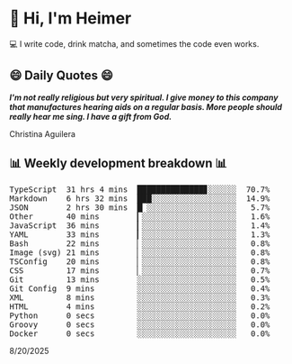 # 👋 Hi, I'm Heimer

💻 I write code, drink matcha, and sometimes the code even works.

## 😄 Daily Quotes 😄

_**I'm not really religious but very spiritual. I give money to this company that manufactures hearing aids on a regular basis. More people should really hear me sing. I have a gift from God.**_

Christina Aguilera



## 📊 Weekly development breakdown 📊

<pre>TypeScript  31 hrs 4 mins  ██████████████▊░░░░░░  70.7%
Markdown    6 hrs 32 mins  ███░░░░░░░░░░░░░░░░░░  14.9%
JSON        2 hrs 30 mins  █▏░░░░░░░░░░░░░░░░░░░   5.7%
Other       40 mins        ▎░░░░░░░░░░░░░░░░░░░░   1.6%
JavaScript  36 mins        ▎░░░░░░░░░░░░░░░░░░░░   1.4%
YAML        33 mins        ▎░░░░░░░░░░░░░░░░░░░░   1.3%
Bash        22 mins        ▏░░░░░░░░░░░░░░░░░░░░   0.8%
Image (svg) 21 mins        ▏░░░░░░░░░░░░░░░░░░░░   0.8%
TSConfig    20 mins        ▏░░░░░░░░░░░░░░░░░░░░   0.8%
CSS         17 mins        ▏░░░░░░░░░░░░░░░░░░░░   0.7%
Git         13 mins        ░░░░░░░░░░░░░░░░░░░░░   0.5%
Git Config  9 mins         ░░░░░░░░░░░░░░░░░░░░░   0.4%
XML         8 mins         ░░░░░░░░░░░░░░░░░░░░░   0.3%
HTML        4 mins         ░░░░░░░░░░░░░░░░░░░░░   0.2%
Python      0 secs         ░░░░░░░░░░░░░░░░░░░░░   0.0%
Groovy      0 secs         ░░░░░░░░░░░░░░░░░░░░░   0.0%
Docker      0 secs         ░░░░░░░░░░░░░░░░░░░░░   0.0%</pre>

8/20/2025